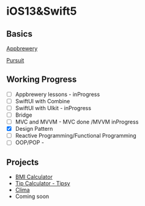 # iOS13&Swift5

## Basics
[Appbrewery](https://www.appbrewery.co/p/ios-course-resources/)

[Pursuit](https://github.com/NeoKokuxz/Pursuit-Core-iOS/blob/master/fundamentals/types-variables-logic-operations/README.md)

## Working Progress
- [ ] Appbrewery lessons - inProgress
- [ ] SwiftUI with Combine 
- [ ] SwiftUI with UIkit - inProgress
- [ ] Bridge 
- [ ] MVC and MVVM - MVC done /MVVM inProgress
- [x] Design Pattern 
- [ ] Reactive Programming/Functional Programming
- [ ] OOP/POP - 

## Projects 
- [BMI Calculator](https://github.com/NeoKokuxz/IOS13-Swift5/tree/master/2.Classes%2C%20Inheritance%20%26%20Advanced%20Optionals/BMI-Calculator-iOS13-master)
- [Tip Calculator - Tipsy](https://github.com/NeoKokuxz/iOS13-Swift-5/tree/master/2.Classes%2C%20Inheritance%20%26%20Advanced%20Optionals/Tipsy-iOS13-master) 
- [Clima](https://github.com/NeoKokuxz/iOS13-Swift-5/tree/master/3.Networking%2C%20JSON%2C%20APIs%20and%20Core%20locations/Clima-iOS13-master)
- Coming soon
